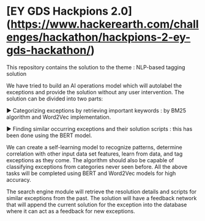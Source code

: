 # [EY GDS Hackpions 2.0] (https://www.hackerearth.com/challenges/hackathon/hackpions-2-ey-gds-hackathon/)

This repository contains the solution to the theme : NLP-based tagging solution

We have tried to build an AI operations model which will autolabel the exceptions and provide the solution without any user intervention. The solution can be divided into two parts:

► Categorizing exceptions by retrieving important keywords : by BM25 algorithm and Word2Vec implementation.

► Finding similar occurring exceptions and their solution scripts : this has been done using the BERT model.

We can create a self-learning model to recognize patterns, determine correlation with other input data set features, learn from data, and tag exceptions as they come. The algorithm should also be capable of classifying exceptions from categories never seen before. All the above tasks will be completed using BERT and Word2Vec models for high accuracy.

The search engine module will retrieve the resolution details and scripts for similar exceptions from the past. The solution will have a feedback network that will append the current solution for the exception into the database where it can act as a feedback for new exceptions.
